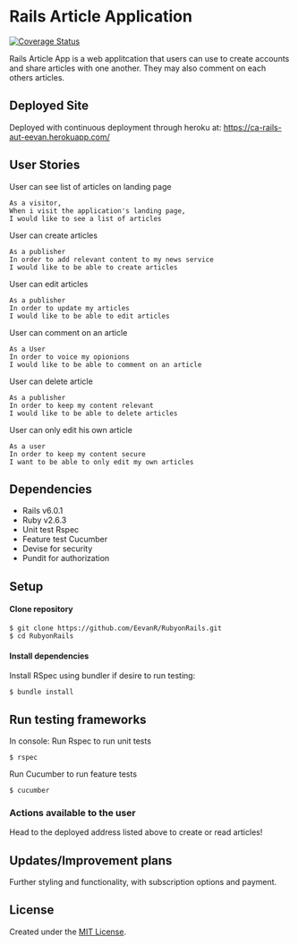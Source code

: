 # Rails Article Application

[![Coverage Status](https://coveralls.io/repos/github/EevanR/RubyonRails/badge.svg?branch=master)](https://coveralls.io/github/EevanR/RubyonRails?branch=master)

Rails Article App is a web applitcation that users can use to create accounts and share articles with one another. They may also comment on each others articles.

## Deployed Site
Deployed with continuous deployment through heroku at:
https://ca-rails-aut-eevan.herokuapp.com/

## User Stories
User can see list of articles on landing page
```
As a visitor,
When i visit the application's landing page,
I would like to see a list of articles
```
User can create articles
```
As a publisher
In order to add relevant content to my news service
I would like to be able to create articles
```
User can edit articles
```
As a publisher
In order to update my articles
I would like to be able to edit articles
```
User can comment on an article
```
As a User
In order to voice my opionions
I would like to be able to comment on an article
```
User can delete article
```
As a publisher
In order to keep my content relevant
I would like to be able to delete articles
```
User can only edit his own article
```
As a user
In order to keep my content secure
I want to be able to only edit my own articles
```

## Dependencies
- Rails v6.0.1
- Ruby v2.6.3
- Unit test Rspec
- Feature test Cucumber
- Devise for security 
- Pundit for authorization

## Setup
#### Clone repository
```
$ git clone https://github.com/EevanR/RubyonRails.git
$ cd RubyonRails
```

#### Install dependencies
Install RSpec using bundler if desire to run testing:
```
$ bundle install
```

## Run testing frameworks
In console:
Run Rspec to run unit tests
```
$ rspec
```
Run Cucumber to run feature tests
```
$ cucumber
```

### Actions available to the user

Head to the deployed address listed above to create or read articles!

## Updates/Improvement plans
Further styling and functionality, with subscription options and payment.

## License
Created under the <a href="https://en.wikipedia.org/wiki/MIT_License">MIT License</a>.